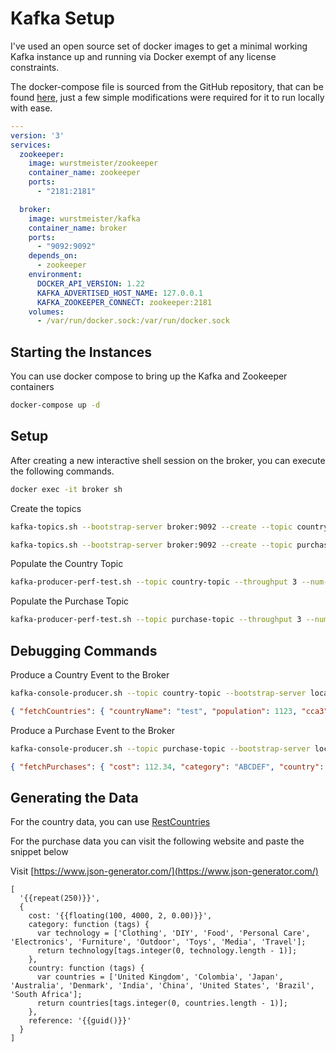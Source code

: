 # Kafka Setup

I've used an open source set of docker images to get a minimal working Kafka instance up and running via Docker exempt of any license constraints.

The docker-compose file is sourced from the GitHub repository, that can be found [here](https://github.com/wurstmeister/kafka-docker), just a few simple modifications were required for it to run locally with ease.

```yaml
---
version: '3'
services:
  zookeeper:
    image: wurstmeister/zookeeper
    container_name: zookeeper
    ports:
      - "2181:2181"

  broker:
    image: wurstmeister/kafka
    container_name: broker
    ports:
      - "9092:9092"
    depends_on:
      - zookeeper
    environment:
      DOCKER_API_VERSION: 1.22
      KAFKA_ADVERTISED_HOST_NAME: 127.0.0.1
      KAFKA_ZOOKEEPER_CONNECT: zookeeper:2181
    volumes:
      - /var/run/docker.sock:/var/run/docker.sock
```

## Starting the Instances

You can use docker compose to bring up the Kafka and Zookeeper containers

```sh
docker-compose up -d
```

## Setup

After creating a new interactive shell session on the broker, you can execute the following commands.

```sh
docker exec -it broker sh
```

Create the topics

```sh
kafka-topics.sh --bootstrap-server broker:9092 --create --topic country-topic --partitions 1 --replication-factor 1
```

```sh
kafka-topics.sh --bootstrap-server broker:9092 --create --topic purchase-topic --partitions 1 --replication-factor 1
```

Populate the Country Topic

```sh
kafka-producer-perf-test.sh --topic country-topic --throughput 3 --num-records 25 --payload-file /tmp/subset_countries.data --producer-props acks=all bootstrap.servers=localhost:9092
```

Populate the Purchase Topic

```sh
kafka-producer-perf-test.sh --topic purchase-topic --throughput 3 --num-records 70 --payload-file /tmp/all_purchases.data --producer-props acks=all bootstrap.servers=localhost:9092
```

## Debugging Commands

Produce a Country Event to the Broker

```sh
kafka-console-producer.sh --topic country-topic --bootstrap-server localhost:9092
```

```json
{ "fetchCountries": { "countryName": "test", "population": 1123, "cca3": "ABC1" } }
```

Produce a Purchase Event to the Broker

```sh
kafka-console-producer.sh --topic purchase-topic --bootstrap-server localhost:9092
```

```json
{ "fetchPurchases": { "cost": 112.34, "category": "ABCDEF", "country": "test", "reference": "ABC123" } }
```

## Generating the Data

For the country data, you can use [RestCountries](https://restcountries.com/)

For the purchase data you can visit the following website and paste the snippet below

Visit [https://www.json-generator.com/](https://www.json-generator.com/)

```text
[
  '{{repeat(250)}}',
  {
    cost: '{{floating(100, 4000, 2, 0.00)}}',
    category: function (tags) {
      var technology = ['Clothing', 'DIY', 'Food', 'Personal Care', 'Electronics', 'Furniture', 'Outdoor', 'Toys', 'Media', 'Travel'];
      return technology[tags.integer(0, technology.length - 1)];
    },
    country: function (tags) {
      var countries = ['United Kingdom', 'Colombia', 'Japan', 'Australia', 'Denmark', 'India', 'China', 'United States', 'Brazil', 'South Africa'];
      return countries[tags.integer(0, countries.length - 1)];
    },
    reference: '{{guid()}}'
  }
]
```
